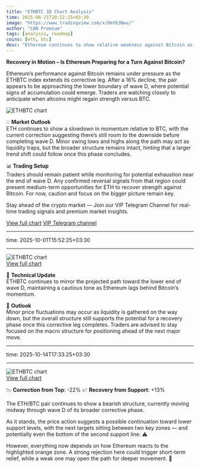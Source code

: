 ```yaml
---
title: "ETHBTC 1D Chart Analysis"
time: 2025-08-21T10:22:25+03:30
image: "https://www.tradingview.com/x/0mYb3Nwv/"
author: "CAN Premium"
tags: [analysis, roadmap]
coins: [eth, btc]
desc: "Ethereum continues to show relative weakness against Bitcoin as the chart signals potential completion of wave D before reversal momentum builds."
---
```


**Recovery in Motion – Is Ethereum Preparing for a Turn Against Bitcoin?**

Ethereum’s performance against Bitcoin remains under pressure as the ETHBTC index extends its corrective leg. After a 16% decline, the pair appears to be approaching the lower boundary of wave D, where potential signs of accumulation could emerge. Traders are watching closely to anticipate when altcoins might regain strength versus BTC.

![ETHBTC chart](https://www.tradingview.com/x/0mYb3Nwv/)  

💡 **Market Outlook**  
ETH continues to show a slowdown in momentum relative to BTC, with the current correction suggesting there’s still room to the downside before completing wave D. Minor swing lows and highs along the path may act as liquidity traps, but the broader structure remains intact, hinting that a larger trend shift could follow once this phase concludes.  

📊 **Trading Setup**  
Traders should remain patient while monitoring for potential exhaustion near the end of wave D. Any confirmed reversal signals from that region could present medium-term opportunities for ETH to recover strength against Bitcoin. For now, caution and focus on the bigger picture remain key.  

Stay ahead of the crypto market — Join our VIP Telegram Channel for real-time trading signals and premium market insights. 

[View full chart](https://www.tradingview.com/x/0mYb3Nwv/)
[VIP Telegram channel](https://t.me/+2znhsiCGpI81MzQ0)

---

time: 2025-10-01T15:52:25+03:30

---

![ETHBTC chart](https://www.tradingview.com/x/xwh9ORNJ/)  
[View full chart](https://www.tradingview.com/x/xwh9ORNJ/)

🔎 **Technical Update**  
ETHBTC continues to mirror the projected path toward the lower end of wave D, maintaining a cautious tone as Ethereum lags behind Bitcoin’s momentum.  

📌 **Outlook**  
Minor price fluctuations may occur as liquidity is gathered on the way down, but the overall structure still supports the potential for a recovery phase once this corrective leg completes. Traders are advised to stay focused on the macro structure for positioning ahead of the next major move.  

---

time: 2025-10-14T17:33:25+03:30

---

![ETHBTC chart](https://www.tradingview.com/x/NYOiamRi/)  
[View full chart](https://www.tradingview.com/x/NYOiamRi/)

📉 **Correction from Top**: -22%
📈 **Recovery from Support**: +13%

The ETH/BTC pair continues to show a bearish structure, currently moving midway through wave D of its broader corrective phase.

As it stands, the price action suggests a possible continuation toward lower support levels, with the next targets sitting between two key zones — and potentially even the bottom of the second support line. ⚠️

However, everything now depends on how Ethereum reacts to the highlighted orange zone. A strong rejection here could trigger short-term relief, while a weak one may open the path for deeper movement. 👀